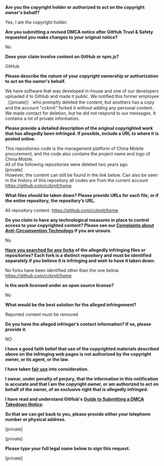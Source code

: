 **Are you the copyright holder or authorized to act on the copyright owner's behalf?**

Yes, I am the copyright holder.

**Are you submitting a revised DMCA notice after GitHub Trust & Safety requested you make changes to your original notice?**

No

**Does your claim involve content on GitHub or npm.js?**

GitHub

**Please describe the nature of your copyright ownership or authorization to act on the owner's behalf.**

We have software that was developed in-house and one of our developers uploaded it to GitHub and made it public. We notified this former employee （[private]） who promptly deleted the content, but anothers has a copy and the account "cckmit" forked it without adding any personal content.. We made contact for deletion, but he did not respond to our messages. It contains a lot of private information.

**Please provide a detailed description of the original copyrighted work that has allegedly been infringed. If possible, include a URL to where it is posted online.**

This repositories code is the management platform of China Mobile procurement, and the code also contains the project name and logo of China Mobile.  
All of the following repositories were deleted two years ago.  
[private]  
However, the content can still be found in the link below. Can also be seen in the history of this repository all codes are from the current account  
https://github.com/cckmit/home

**What files should be taken down? Please provide URLs for each file, or if the entire repository, the repository’s URL.**

All repository content. https://github.com/cckmit/home

**Do you claim to have any technological measures in place to control access to your copyrighted content? Please see our <a href="https://docs.github.com/articles/guide-to-submitting-a-dmca-takedown-notice#complaints-about-anti-circumvention-technology">Complaints about Anti-Circumvention Technology</a> if you are unsure.**

No

**<a href="https://docs.github.com/articles/dmca-takedown-policy#b-what-about-forks-or-whats-a-fork">Have you searched for any forks</a> of the allegedly infringing files or repositories? Each fork is a distinct repository and must be identified separately if you believe it is infringing and wish to have it taken down.**

No forks have been identified other than the one below. https://github.com/cckmit/home

**Is the work licensed under an open source license?**

No

**What would be the best solution for the alleged infringement?**

Reported content must be removed

**Do you have the alleged infringer’s contact information? If so, please provide it.**

NO

**I have a good faith belief that use of the copyrighted materials described above on the infringing web pages is not authorized by the copyright owner, or its agent, or the law.**

**I have taken <a href="https://www.lumendatabase.org/topics/22">fair use</a> into consideration.**

**I swear, under penalty of perjury, that the information in this notification is accurate and that I am the copyright owner, or am authorized to act on behalf of the owner, of an exclusive right that is allegedly infringed.**

**I have read and understand GitHub's <a href="https://docs.github.com/articles/guide-to-submitting-a-dmca-takedown-notice/">Guide to Submitting a DMCA Takedown Notice</a>.**

**So that we can get back to you, please provide either your telephone number or physical address.**

[private]

[private]

**Please type your full legal name below to sign this request.**

[private]
